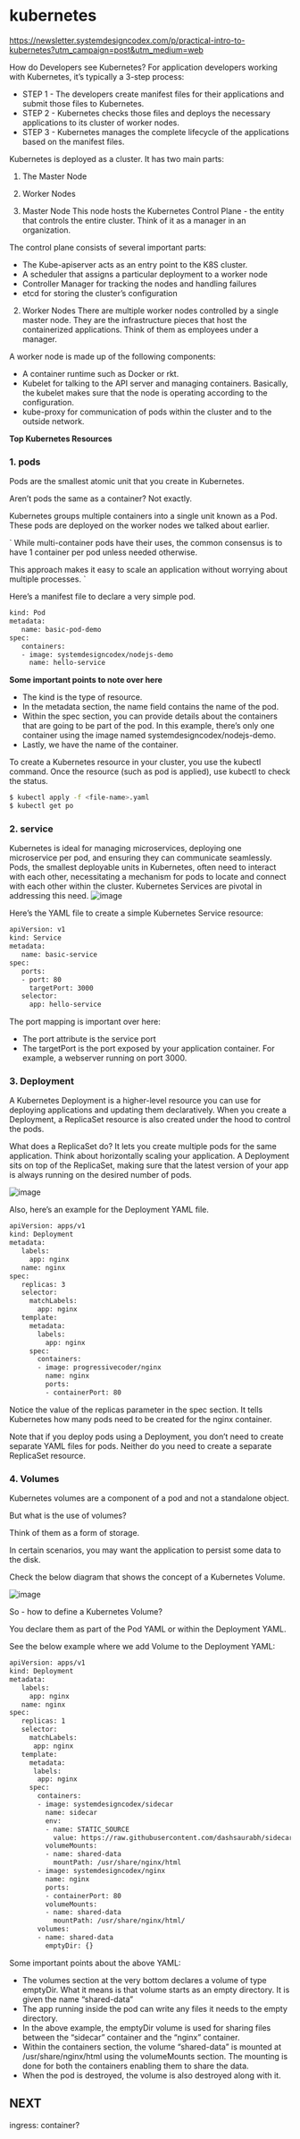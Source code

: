 # kubernetes
https://newsletter.systemdesigncodex.com/p/practical-intro-to-kubernetes?utm_campaign=post&utm_medium=web

How do Developers see Kubernetes?
For application developers working with Kubernetes, it’s typically a 3-step process:
- STEP 1 - The developers create manifest files for their applications and submit those files to Kubernetes.
- STEP 2 - Kubernetes checks those files and deploys the necessary applications to its cluster of worker nodes.
- STEP 3 - Kubernetes manages the complete lifecycle of the applications based on the manifest files.


Kubernetes is deployed as a cluster. It has two main parts:
1. The Master Node
2. Worker Nodes
   
1. Master Node
This node hosts the Kubernetes Control Plane - the entity that controls the entire cluster.
Think of it as a manager in an organization.

The control plane consists of several important parts:

- The Kube-apiserver acts as an entry point to the K8S cluster.
- A scheduler that assigns a particular deployment to a worker node
- Controller Manager for tracking the nodes and handling failures
- etcd for storing the cluster’s configuration

2. Worker Nodes
There are multiple worker nodes controlled by a single master node. They are the infrastructure pieces that host the containerized applications.
Think of them as employees under a manager.

A worker node is made up of the following components:

- A container runtime such as Docker or rkt.
- Kubelet for talking to the API server and managing containers. Basically, the kubelet makes sure that the node is operating according to the configuration.
- kube-proxy for communication of pods within the cluster and to the outside network.

**Top Kubernetes Resources**
### 1. pods
Pods are the smallest atomic unit that you create in Kubernetes.

Aren’t pods the same as a container?
Not exactly.

Kubernetes groups multiple containers into a single unit known as a Pod. These pods are deployed on the worker nodes we talked about earlier.

`
While multi-container pods have their uses, the common consensus is to have 1 container per pod unless needed otherwise.

This approach makes it easy to scale an application without worrying about multiple processes.
`

Here’s a manifest file to declare a very simple pod.

```Bash apiVersion: v1
kind: Pod
metadata:
   name: basic-pod-demo
spec:
   containers:
   - image: systemdesigncodex/nodejs-demo
     name: hello-service
```

**Some important points to note over here**
- The kind is the type of resource.
- In the metadata section, the name field contains the name of the pod.
- Within the spec section, you can provide details about the containers that are going to be part of the pod. In this example, there’s only one container using the image named systemdesigncodex/nodejs-demo.
- Lastly, we have the name of the container.

To create a Kubernetes resource in your cluster, you use the kubectl command. Once the resource (such as pod is applied), use kubectl to check the status.

```Bash
$ kubectl apply -f <file-name>.yaml
$ kubectl get po
``` 

### 2. service
Kubernetes is ideal for managing microservices, deploying one microservice per pod, and ensuring they can communicate seamlessly. Pods, the smallest deployable units in Kubernetes, often need to interact with each other, necessitating a mechanism for pods to locate and connect with each other within the cluster. Kubernetes Services are pivotal in addressing this need.
![image](https://github.com/user-attachments/assets/f3c6aa2b-ab92-48de-84ef-6075dd264e0d)

Here’s the YAML file to create a simple Kubernetes Service resource:

```Bash
apiVersion: v1
kind: Service
metadata:
   name: basic-service
spec:
   ports:
   - port: 80
     targetPort: 3000
   selector:
     app: hello-service
```
The port mapping is important over here:

- The port attribute is the service port
- The targetPort is the port exposed by your application container. For example, a webserver running on port 3000.

### 3. Deployment
A Kubernetes Deployment is a higher-level resource you can use for deploying applications and updating them declaratively.
When you create a Deployment, a ReplicaSet resource is also created under the hood to control the pods.

What does a ReplicaSet do?
It lets you create multiple pods for the same application. Think about horizontally scaling your application.
A Deployment sits on top of the ReplicaSet, making sure that the latest version of your app is always running on the desired number of pods.

![image](https://github.com/user-attachments/assets/bf4d42a5-3bf5-44a6-a806-c7ecfc16a9d7)

Also, here’s an example for the Deployment YAML file.

```Bash
apiVersion: apps/v1
kind: Deployment
metadata:
   labels:
     app: nginx
   name: nginx
spec:
   replicas: 3
   selector:
     matchLabels:
       app: nginx
   template:
     metadata:
       labels:
         app: nginx
     spec:
       containers:
       - image: progressivecoder/nginx
         name: nginx
         ports:
         - containerPort: 80
```
Notice the value of the replicas parameter in the spec section. 
It tells Kubernetes how many pods need to be created for the nginx container.

Note that if you deploy pods using a Deployment, you don’t need to create separate YAML files for pods. 
Neither do you need to create a separate ReplicaSet resource.

### 4. Volumes
Kubernetes volumes are a component of a pod and not a standalone object.

But what is the use of volumes?

Think of them as a form of storage.

In certain scenarios, you may want the application to persist some data to the disk.

Check the below diagram that shows the concept of a Kubernetes Volume.

![image](https://github.com/user-attachments/assets/2b746b97-3a33-45fe-a0f6-4c3ad857d8a4)

So - how to define a Kubernetes Volume?

You declare them as part of the Pod YAML or within the Deployment YAML.

See the below example where we add Volume to the Deployment YAML:
```Bash
apiVersion: apps/v1
kind: Deployment
metadata:
   labels:
     app: nginx
   name: nginx
spec:
   replicas: 1
   selector:
     matchLabels:
      app: nginx
   template:
     metadata:
      labels:
       app: nginx
     spec:
       containers:
       - image: systemdesigncodex/sidecar
         name: sidecar
         env:
         - name: STATIC_SOURCE
           value: https://raw.githubusercontent.com/dashsaurabh/sidecar-demo/master/index.html
         volumeMounts:
         - name: shared-data
           mountPath: /usr/share/nginx/html
       - image: systemdesigncodex/nginx
         name: nginx
         ports:
         - containerPort: 80
         volumeMounts:
         - name: shared-data
           mountPath: /usr/share/nginx/html/
       volumes:
       - name: shared-data
         emptyDir: {}
```
Some important points about the above YAML:

- The volumes section at the very bottom declares a volume of type emptyDir. What it means is that volume starts as an empty directory. It is given the name “shared-data”
- The app running inside the pod can write any files it needs to the empty directory.
- In the above example, the emptyDir volume is used for sharing files between the “sidecar” container and the “nginx” container.
- Within the containers section, the volume “shared-data” is mounted at /usr/share/nginx/html using the volumeMounts section. The mounting is done for both the containers enabling them to share the data.
- When the pod is destroyed, the volume is also destroyed along with it.

## NEXT

ingress: 
container?
